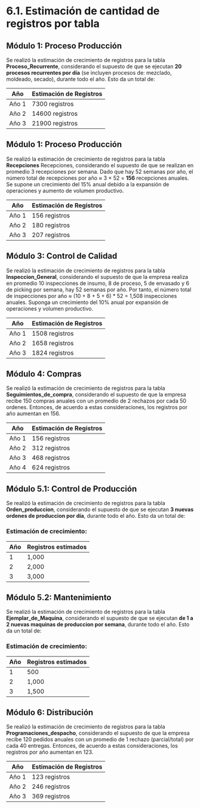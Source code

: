 # 6.1. Estimación de cantidad de registros por tabla

## Módulo 1: Proceso Producción
Se realizó la estimación de crecimiento de registros para la tabla **Proceso_Recurrente**, considerando el supuesto de que se ejecutan **20 procesos recurrentes por día** (se incluyen procesos de: mezclado, moldeado, secado), durante todo el año. Esto da un total de:

| Año   | Estimación de Registros |
|-------|-------------------------|
| Año 1 | 7300 registros         |
| Año 2 | 14600 registros        |
| Año 3 | 21900 registros        |

## Módulo 1: Proceso Producción
Se realizó la estimación de crecimiento de registros para la tabla **Recepciones** Recepciones, considerando el supuesto de que se realizan en promedio 3 recepciones por semana. Dado que hay 52 semanas por año, el número total de recepciones por año ≈ 3 × 52 = **156** recepciones anuales. Se supone un crecimiento del 15% anual debido a la expansión de operaciones y aumento de volumen productivo.

| Año   | Estimación de Registros |
|-------|-------------------------|
| Año 1 | 156 registros         |
| Año 2 | 180  registros        |
| Año 3 | 207  registros        |


## Módulo 3: Control de Calidad
Se realizó la estimación de crecimiento de registros para la tabla **Inspeccion_General**, considerando el supuesto de que la empresa realiza en promedio 10 inspecciones de insumo, 8 de proceso, 5 de envasado y 6 de picking por semana, hay 52 semanas por año. Por tanto, el número total de inspecciones por año ≈ (10 + 8 + 5 + 6) * 52 = 1,508 inspecciones anuales. Suponga un crecimiento del 10% anual por expansión de operaciones y volumen productivo.

| Año   | Estimación de Registros |
|-------|-------------------------|
| Año 1 | 1508 registros        |
| Año 2 | 1658 registros          |
| Año 3 | 1824 registros          |


## Módulo 4: Compras
Se realizó la estimación de crecimiento de registros para la tabla **Seguimientos_de_compra**, considerando el supuesto de que la empresa recibe 150 compras anuales con un promedio de 2 rechazos por cada 50 ordenes. Entonces, de acuerdo a estas consideraciones, los registros por año aumentan en 156.


| Año   | Estimación de Registros |
|-------|-------------------------|
| Año 1 | 156 registros           |
| Año 2 | 312 registros           |
| Año 3 | 468 registros           |
| Año 4 | 624 registros           |


## Módulo 5.1: Control de Producción
Se realizó la estimación de crecimiento de registros para la tabla **Orden_produccion**, considerando el supuesto de que se ejecutan **3 nuevas ordenes de produccion por día**, durante todo el año. Esto da un total de:
### Estimación de crecimiento:  
| Año | Registros estimados |
|-----|---------------------|
| 1   | 1,000               |
| 2   | 2,000               |
| 3   | 3,000               |

## Módulo 5.2: Mantenimiento
Se realizó la estimación de crecimiento de registros para la tabla **Ejemplar_de_Maquina**, considerando el supuesto de que se ejecutan **de 1 a 2 nuevas maquinas de produccion por semana**, durante todo el año. Esto da un total de:
### Estimación de crecimiento:  
| Año | Registros estimados |
|-----|---------------------|
| 1   | 500                 |
| 2   | 1,000               |
| 3   | 1,500               |



## Módulo 6: Distribución
Se realizó la estimación de crecimiento de registros para la tabla **Programaciones_despacho**, considerando el supuesto de que la empresa recibe 120 pedidos anuales con un promedio de 1 rechazo (parcial/total) por cada 40 entregas. Entonces, de acuerdo a estas consideraciones, los registros por año aumentan en 123.


| Año   | Estimación de Registros |
|-------|-------------------------|
| Año 1 | 123 registros           |
| Año 2 | 246 registros           |
| Año 3 | 369 registros           |
